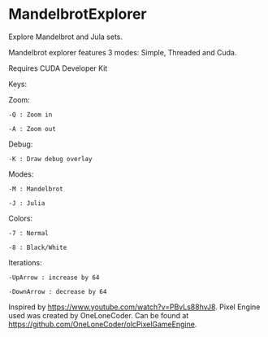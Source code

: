 # MandelbrotExplorer

Explore Mandelbrot and Jula sets.

Mandelbrot explorer features 3 modes: Simple, Threaded and Cuda.

Requires CUDA Developer Kit

Keys:

  Zoom:
    
    -Q : Zoom in
    
    -A : Zoom out
  
  Debug:
  
    -K : Draw debug overlay
  
  Modes: 
    
    -M : Mandelbrot
    
    -J : Julia
   
   Colors:
    
    -7 : Normal
    
    -8 : Black/White
   
   Iterations:
    
    -UpArrow : increase by 64
    
    -DownArrow : decrease by 64





Inspired by https://www.youtube.com/watch?v=PBvLs88hvJ8.
Pixel Engine used was created by OneLoneCoder. Can be found at https://github.com/OneLoneCoder/olcPixelGameEngine.
